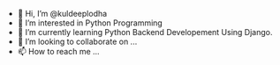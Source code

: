 - 👋 Hi, I’m @kuldeeplodha
- 👀 I’m interested in Python Programming 
- 🌱 I’m currently learning Python Backend Developement Using Django.
- 💞️ I’m looking to collaborate on ...
- 📫 How to reach me ...

<!---
kuldeeplodha/kuldeeplodha is a ✨ special ✨ repository because its `README.md` (this file) appears on your GitHub profile.
You can click the Preview link to take a look at your changes.
--->
